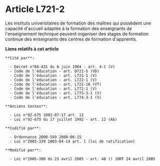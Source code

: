 # Article L721-2

Les instituts universitaires de formation des maîtres qui possèdent une capacité d'accueil adaptée à la formation des
enseignants de l'enseignement technique peuvent organiser des stages de formation continue des enseignants des centres de
formation d'apprentis.

**Liens relatifs à cet article**

	**Cité par**:

	  - Décret n°84-431 du 6 juin 1984 - art. 4-1 (V)
	  - Code de l'éducation - art. D721-5 (VD)
	  - Code de l'éducation - art. L721-1 (V)
	  - Code de l'éducation - art. L722-1 (V)
	  - Code de l'éducation - art. L722-16 (VT)
	  - Code de l'éducation - art. L772-1 (V)
	  - Code de l'éducation - art. L773-3-1 (V)
	  - Code de l'éducation - art. L774-3-1 (V)

	**Anciens textes**:

	  - Loi n°92-675 1992-07-17 art. 12
	  - Loi n°92-675 du 17 juillet 1992 - art. 12 (Ab)

	**Codifié par**:

	  - Ordonnance 2000-549 2000-06-15
	  - Loi n°2003-339 2003-04-14 art. 1 (loi de ratification)

	**Modifié par**:

	  - Loi n°2005-380 du 23 avril 2005 - art. 46 () JORF 24 avril 2005
